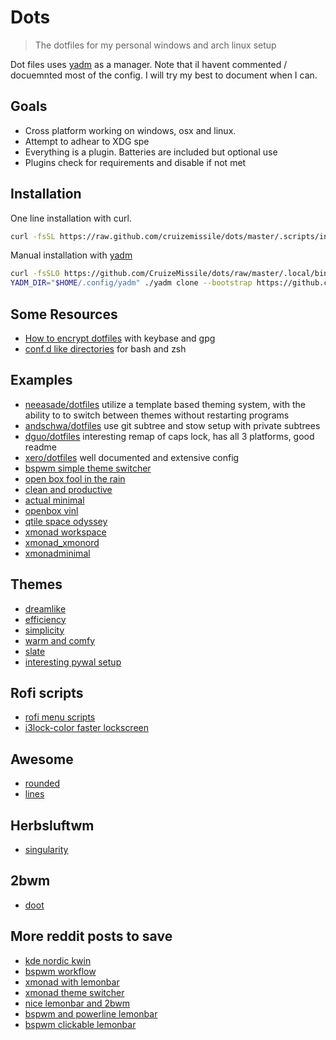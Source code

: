 # Dots

> The dotfiles for my personal windows and arch linux setup

Dot files uses [yadm] as a manager. Note that iI havent commented / docuemnted most of the config. I will try my best to document when I can.

## Goals

- Cross platform working on windows, osx and linux.
- Attempt to adhear to XDG spe
- Everything is a plugin. Batteries are included but optional use
- Plugins check for requirements and disable if not met

## Installation

One line installation with curl.

```bash
curl -fsSL https://raw.github.com/cruizemissile/dots/master/.scripts/install | bash -s --
```

Manual installation with [yadm]

```bash
curl -fsSLO https://github.com/CruizeMissile/dots/raw/master/.local/bin/yadm
YADM_DIR="$HOME/.config/yadm" ./yadm clone --bootstrap https://github.com/cruizemissile/dots
```

[yadm]: https://thelocehiliosan.github.io/yadm

## Some Resources

- [How to encrypt dotfiles](https://abdullah.today/2019/10/01/encrypted-dotfiles.html) with keybase and gpg
- [conf.d like directories](https://chr4.org/blog/2014/09/10/conf-dot-d-like-directories-for-zsh-slash-bash-dotfiles/)
    for bash and zsh

## Examples

- [neeasade/dotfiles](https://github.com/neeasade/dotfiles) utilize a template based theming system, with the ability to
    to switch between themes without restarting programs
- [andschwa/dotfiles](https://github.com/andschwa/dotfiles) use git subtree and stow setup with private subtrees
- [dguo/dotfiles](https://github.com/dguo/dotfiles) interesting remap of caps lock, has all 3 platforms, good readme
- [xero/dotfiles](https://github.com/xero/dotfiles) well documented and extensive config
- [bspwm simple theme switcher](https://www.reddit.com/r/unixporn/comments/def9ez/bspwm_simple_theme_switcher/)
- [open box fool in the rain](https://www.reddit.com/r/unixporn/comments/8apait/openbox_fool_in_the_rain/)
- [clean and productive](https://www.reddit.com/r/unixporn/comments/aktm5d/i3gaps_clean_and_productive/)
- [actual minimal](https://www.reddit.com/r/unixporn/comments/crbv8i/bspwm_actually_minimal/)
- [openbox vinl](https://www.reddit.com/r/unixporn/comments/7djwht/openbox_vinyl/)
- [qtile space odyssey](https://www.reddit.com/r/unixporn/comments/dey3bl/qtile_space_odyssey/)
- [xmonad workspace](https://www.reddit.com/r/unixporn/comments/cmenre/xmonad_xmonord_update/)
- [xmonad_xmonord](https://www.reddit.com/r/unixporn/comments/c80q4h/xmonad_xmonord/)
- [xmonadminimal](https://www.reddit.com/r/unixporn/comments/al4yyy/xmonadminimal/)

## Themes
- [dreamlike](https://www.reddit.com/r/unixporn/comments/dkgomp/bspwm_dreamlike/)
- [efficiency](https://www.reddit.com/r/unixporn/comments/djrtdp/bspwm_efficiency/)
- [simplicity](https://www.reddit.com/r/unixporn/comments/djuz99/i3gaps_simplicity/)
- [warm and comfy](https://www.reddit.com/r/unixporn/comments/di9qkn/herbstluftwm_warm_and_comfy/)
- [slate](https://www.reddit.com/r/unixporn/comments/dhz0sj/i3gaps_slate/)
- [interesting pywal setup](https://www.reddit.com/r/unixporn/comments/djzs4o/i3gapsrounded_having_fun_again_with_pywal/)

## Rofi scripts
- [rofi menu scripts](https://gitlab.com/vahnrr/rofi-menus)
- [i3lock-color faster lockscreen](https://www.reddit.com/r/unixporn/comments/7iddwn/i3lock_faster_and_better_lockscreen/)

## Awesome
- [rounded](https://www.reddit.com/r/unixporn/comments/dmvcev/awesome_rounded/)
- [lines](https://www.reddit.com/r/unixporn/comments/dpy9wu/awesome_lines/)

## Herbsluftwm
- [singularity](https://www.reddit.com/r/unixporn/comments/dp5278/herbstluftwm_creamy_singularity/)

## 2bwm
- [doot](https://www.reddit.com/r/unixporn/comments/dq8xbs/2bwm_doot/)

## More reddit posts to save
- [kde nordic kwin](https://www.reddit.com/r/unixporn/comments/dncmja/kde_plasma_nordic_manjaro_gridtilingkwin/)
- [bspwm workflow](https://www.reddit.com/r/unixporn/comments/co4kan/bspwm_wallpaper_is_bloat/)
- [xmonad with lemonbar](https://www.reddit.com/r/unixporn/comments/4b96v0/xmonadlemonbar_dual_monitor_desktop_on_freebsd/)
- [xmonad theme switcher](https://www.reddit.com/r/unixporn/comments/6rwqnh/xmonad_ive_been_working_on_this_one_for_a_while/)
- [nice lemonbar and 2bwm](https://www.reddit.com/r/unixporn/comments/a7f1oa/2bwmlemonbar_light_rice/)
- [bspwm and powerline lemonbar](https://www.reddit.com/r/unixporn/comments/bni61i/bspwm_a_powerline_attempt_in_lemonbar/)
- [bspwm clickable lemonbar](https://www.reddit.com/r/unixporn/comments/b12d3s/bspwm_add_button_clicked_lemonbar/)
